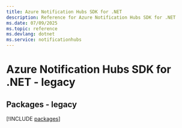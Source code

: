 ```yaml
---
title: Azure Notification Hubs SDK for .NET
description: Reference for Azure Notification Hubs SDK for .NET
ms.date: 07/09/2025
ms.topic: reference
ms.devlang: dotnet
ms.service: notificationhubs
---
```

# Azure Notification Hubs SDK for .NET - legacy
## Packages - legacy
[!INCLUDE [packages](notification-hubs-index.md)]